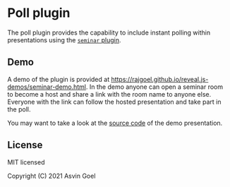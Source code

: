 # Poll plugin

The poll plugin provides the capability to include instant polling within presentations using the [`seminar` plugin](https://github.com/rajgoel/reveal.js-plugins/tree/master/seminar).

## Demo

A demo of the plugin is provided at <https://rajgoel.github.io/reveal.js-demos/seminar-demo.html>. In the demo anyone can open a seminar room to become a host and share a link with the room name to anyone else. Everyone with the link can follow the hosted presentation and take part in the poll.


You may want to take a look at the [source code](https://github.com/rajgoel/reveal.js-demos) of the demo presentation.


## License

MIT licensed

Copyright (C) 2021 Asvin Goel
